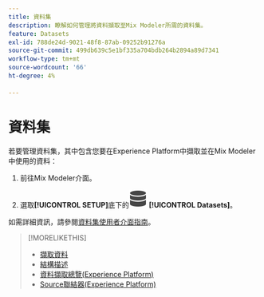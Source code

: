 ```yaml
---
title: 資料集
description: 瞭解如何管理將資料擷取至Mix Modeler所需的資料集。
feature: Datasets
exl-id: 788de24d-9021-48f8-87ab-09252b91276a
source-git-commit: 499db639c5e1bf335a704bdb264b2894a89d7341
workflow-type: tm+mt
source-wordcount: '66'
ht-degree: 4%

---
```


# 資料集

若要管理資料集，其中包含您要在Experience Platform中擷取並在Mix Modeler中使用的資料：

1. 前往Mix Modeler介面。

1. 選取&#x200B;**[!UICONTROL SETUP]**&#x200B;底下的![資料](/help/assets/icons/Data.svg) **[!UICONTROL Datasets]**。

如需詳細資訊，請參閱[資料集使用者介面指南](https://experienceleague.adobe.com/docs/experience-platform/catalog/datasets/user-guide.html?lang=en)。

>[!MORELIKETHIS]
>
>* [擷取資料](https://experienceleague.adobe.com/en/docs/experience-platform/ingestion/home)
>* [結構描述](schemas.md)
>* [資料擷取總覽(Experience Platform)](https://experienceleague.adobe.com/en/docs/experience-platform/ingestion/home)
>* [Source聯結器(Experience Platform)](https://experienceleague.adobe.com/en/docs/experience-platform/sources/home)
